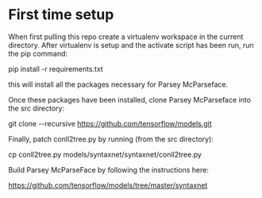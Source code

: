 First time setup
================

When first pulling this repo create a virtualenv workspace in the current directory.
After virtualenv is setup and the activate script has been run, run the pip command:

pip install -r requirements.txt

this will install all the packages necessary for Parsey McParseface.

Once these packages have been installed, clone Parsey McParseface into the src directory:

git clone --recursive https://github.com/tensorflow/models.git

Finally, patch conll2tree.py by running (from the src directory):

cp conll2tree.py models/syntaxnet/syntaxnet/conll2tree.py

Build Parsey McParseFace by following the instructions here:

https://github.com/tensorflow/models/tree/master/syntaxnet

